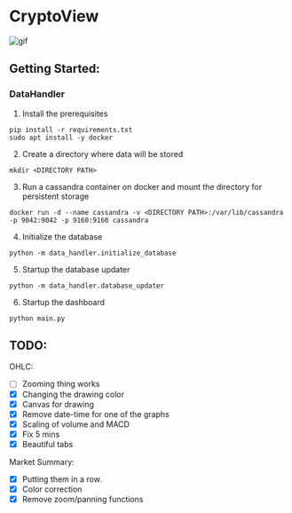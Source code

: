 # CryptoView

![gif](https://github.com/ruke1ire/CryptoView/blob/master/img/usage.gif "CryptoView")

## Getting Started:

### DataHandler

1. Install the prerequisites
```console
pip install -r requirements.txt
sudo apt install -y docker
```
2. Create a directory where data will be stored
```console
mkdir <DIRECTORY PATH>
```
3. Run a cassandra container on docker and mount the directory for persistent storage
```console
docker run -d --name cassandra -v <DIRECTORY PATH>:/var/lib/cassandra -p 9042:9042 -p 9160:9160 cassandra
```
4. Initialize the database
```console
python -m data_handler.initialize_database
```
5. Startup the database updater
```console
python -m data_handler.database_updater
```
6. Startup the dashboard
```console
python main.py
```

## TODO:

OHLC:

- [ ] Zooming thing works
- [x] Changing the drawing color 
- [x] Canvas for drawing
- [x] Remove date-time for one of the graphs
- [x] Scaling of volume and MACD
- [x] Fix 5 mins
- [x] Beautiful tabs

Market Summary:

- [x] Putting them in a row.
- [x] Color correction
- [x] Remove zoom/panning functions
